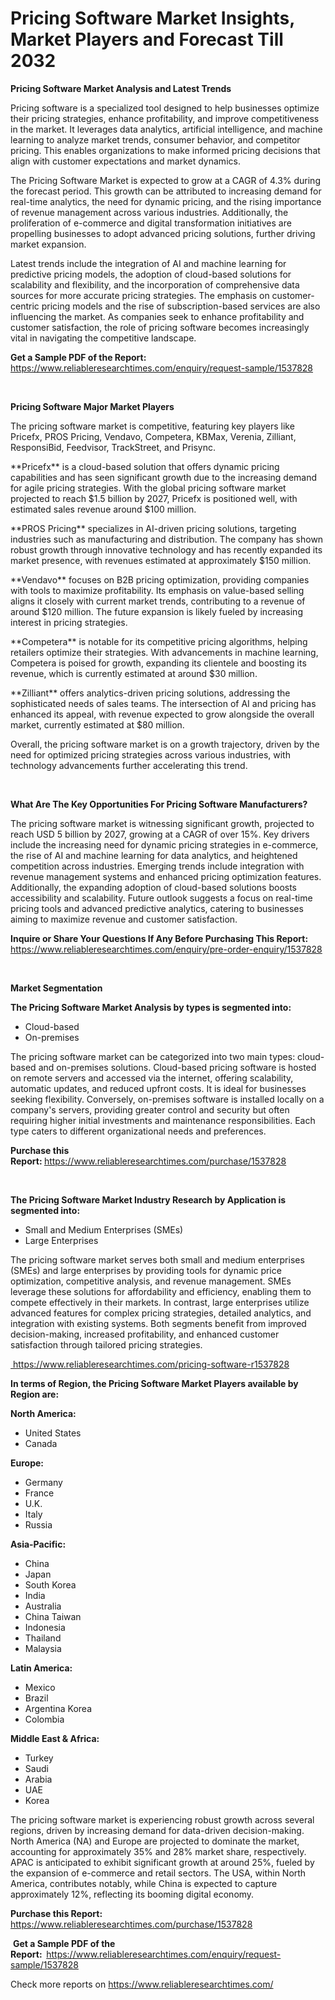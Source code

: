 <p><h1>Pricing Software Market Insights, Market Players and Forecast Till 2032</h1></p><p><strong>Pricing Software Market Analysis and Latest Trends</strong></p>
<p><p>Pricing software is a specialized tool designed to help businesses optimize their pricing strategies, enhance profitability, and improve competitiveness in the market. It leverages data analytics, artificial intelligence, and machine learning to analyze market trends, consumer behavior, and competitor pricing. This enables organizations to make informed pricing decisions that align with customer expectations and market dynamics.</p><p>The Pricing Software Market is expected to grow at a CAGR of 4.3% during the forecast period. This growth can be attributed to increasing demand for real-time analytics, the need for dynamic pricing, and the rising importance of revenue management across various industries. Additionally, the proliferation of e-commerce and digital transformation initiatives are propelling businesses to adopt advanced pricing solutions, further driving market expansion.</p><p>Latest trends include the integration of AI and machine learning for predictive pricing models, the adoption of cloud-based solutions for scalability and flexibility, and the incorporation of comprehensive data sources for more accurate pricing strategies. The emphasis on customer-centric pricing models and the rise of subscription-based services are also influencing the market. As companies seek to enhance profitability and customer satisfaction, the role of pricing software becomes increasingly vital in navigating the competitive landscape.</p></p>
<p><strong>Get a Sample PDF of the Report:&nbsp;</strong> <a href="https://www.reliableresearchtimes.com/enquiry/request-sample/1537828?utm_campaign=3363&utm_medium=2&utm_source=Github&utm_content=ia&utm_term=10032025&utm_id=pricing-software">https://www.reliableresearchtimes.com/enquiry/request-sample/1537828</a></p>
<p>&nbsp;</p>
<p><strong>Pricing Software Major Market Players</strong></p>
<p><p>The pricing software market is competitive, featuring key players like Pricefx, PROS Pricing, Vendavo, Competera, KBMax, Verenia, Zilliant, ResponsiBid, Feedvisor, TrackStreet, and Prisync. </p><p>**Pricefx** is a cloud-based solution that offers dynamic pricing capabilities and has seen significant growth due to the increasing demand for agile pricing strategies. With the global pricing software market projected to reach $1.5 billion by 2027, Pricefx is positioned well, with estimated sales revenue around $100 million.</p><p>**PROS Pricing** specializes in AI-driven pricing solutions, targeting industries such as manufacturing and distribution. The company has shown robust growth through innovative technology and has recently expanded its market presence, with revenues estimated at approximately $150 million.</p><p>**Vendavo** focuses on B2B pricing optimization, providing companies with tools to maximize profitability. Its emphasis on value-based selling aligns it closely with current market trends, contributing to a revenue of around $120 million. The future expansion is likely fueled by increasing interest in pricing strategies.</p><p>**Competera** is notable for its competitive pricing algorithms, helping retailers optimize their strategies. With advancements in machine learning, Competera is poised for growth, expanding its clientele and boosting its revenue, which is currently estimated at around $30 million.</p><p>**Zilliant** offers analytics-driven pricing solutions, addressing the sophisticated needs of sales teams. The intersection of AI and pricing has enhanced its appeal, with revenue expected to grow alongside the overall market, currently estimated at $80 million.</p><p>Overall, the pricing software market is on a growth trajectory, driven by the need for optimized pricing strategies across various industries, with technology advancements further accelerating this trend.</p></p>
<p>&nbsp;</p>
<p><strong>What Are The Key Opportunities For Pricing Software Manufacturers?</strong></p>
<p><p>The pricing software market is witnessing significant growth, projected to reach USD 5 billion by 2027, growing at a CAGR of over 15%. Key drivers include the increasing need for dynamic pricing strategies in e-commerce, the rise of AI and machine learning for data analytics, and heightened competition across industries. Emerging trends include integration with revenue management systems and enhanced pricing optimization features. Additionally, the expanding adoption of cloud-based solutions boosts accessibility and scalability. Future outlook suggests a focus on real-time pricing tools and advanced predictive analytics, catering to businesses aiming to maximize revenue and customer satisfaction.</p></p>
<p><strong>Inquire or Share Your Questions If Any Before Purchasing This Report:</strong> <a href="https://www.reliableresearchtimes.com/enquiry/pre-order-enquiry/1537828?utm_campaign=3363&utm_medium=2&utm_source=Github&utm_content=ia&utm_term=10032025&utm_id=pricing-software">https://www.reliableresearchtimes.com/enquiry/pre-order-enquiry/1537828</a></p>
<p>&nbsp;</p>
<p><strong>Market Segmentation</strong></p>
<p><strong>The Pricing Software Market Analysis by types is segmented into:</strong></p>
<p><ul><li>Cloud-based</li><li>On-premises</li></ul></p>
<p><p>The pricing software market can be categorized into two main types: cloud-based and on-premises solutions. Cloud-based pricing software is hosted on remote servers and accessed via the internet, offering scalability, automatic updates, and reduced upfront costs. It is ideal for businesses seeking flexibility. Conversely, on-premises software is installed locally on a company's servers, providing greater control and security but often requiring higher initial investments and maintenance responsibilities. Each type caters to different organizational needs and preferences.</p></p>
<p><strong>Purchase this Report:&nbsp;</strong><a href="https://www.reliableresearchtimes.com/purchase/1537828?utm_campaign=3363&utm_medium=2&utm_source=Github&utm_content=ia&utm_term=10032025&utm_id=pricing-software">https://www.reliableresearchtimes.com/purchase/1537828</a></p>
<p>&nbsp;</p>
<p><strong>The Pricing Software Market Industry Research by Application is segmented into:</strong></p>
<p><ul><li>Small and Medium Enterprises (SMEs)</li><li>Large Enterprises</li></ul></p>
<p><p>The pricing software market serves both small and medium enterprises (SMEs) and large enterprises by providing tools for dynamic price optimization, competitive analysis, and revenue management. SMEs leverage these solutions for affordability and efficiency, enabling them to compete effectively in their markets. In contrast, large enterprises utilize advanced features for complex pricing strategies, detailed analytics, and integration with existing systems. Both segments benefit from improved decision-making, increased profitability, and enhanced customer satisfaction through tailored pricing strategies.</p></p>
<p><a href="https://www.reliableresearchtimes.com/pricing-software-r1537828?utm_campaign=3363&utm_medium=2&utm_source=Github&utm_content=ia&utm_term=10032025&utm_id=pricing-software">&nbsp;https://www.reliableresearchtimes.com/pricing-software-r1537828</a></p>
<p><strong>In terms of Region, the Pricing Software Market Players available by Region are:</strong></p>
<p>
    <p> <strong> North America: </strong>
        <ul>
            <li>United States</li>
            <li>Canada</li>
        </ul>
        </p> 
    <p> <strong> Europe: </strong>
        <ul>
            <li>Germany</li>
            <li>France</li>
            <li>U.K.</li>
            <li>Italy</li>
            <li>Russia</li>
        </ul>
        </p> 
    <p> <strong> Asia-Pacific: </strong>
        <ul>
            <li>China</li>
            <li>Japan</li>
            <li>South Korea</li>
            <li>India</li>
            <li>Australia</li>
            <li>China Taiwan</li>
            <li>Indonesia</li>
            <li>Thailand</li>
            <li>Malaysia</li>
        </ul>
        </p> 
    <p> <strong> Latin America: </strong>
        <ul>
            <li>Mexico</li>
            <li>Brazil</li>
            <li>Argentina Korea</li>
            <li>Colombia</li>
        </ul>
        </p> 
    <p> <strong> Middle East & Africa: </strong>
        <ul>
            <li>Turkey</li>
            <li>Saudi</li>
            <li>Arabia</li>
            <li>UAE</li>
            <li>Korea</li>
        </ul>
    </p>
    </p>
<p><p>The pricing software market is experiencing robust growth across several regions, driven by increasing demand for data-driven decision-making. North America (NA) and Europe are projected to dominate the market, accounting for approximately 35% and 28% market share, respectively. APAC is anticipated to exhibit significant growth at around 25%, fueled by the expansion of e-commerce and retail sectors. The USA, within North America, contributes notably, while China is expected to capture approximately 12%, reflecting its booming digital economy.</p></p>
<p><strong>Purchase this Report: </strong><a href="https://www.reliableresearchtimes.com/purchase/1537828?utm_campaign=3363&utm_medium=2&utm_source=Github&utm_content=ia&utm_term=10032025&utm_id=pricing-software">https://www.reliableresearchtimes.com/purchase/1537828</a></p>
<p>&nbsp;<strong>Get a Sample PDF of the Report:&nbsp;&nbsp;</strong><a href="https://www.reliableresearchtimes.com/enquiry/request-sample/1537828?utm_campaign=3363&utm_medium=2&utm_source=Github&utm_content=ia&utm_term=10032025&utm_id=pricing-software">https://www.reliableresearchtimes.com/enquiry/request-sample/1537828</a></p>
<p><strong></strong></p>
<p>Check more reports on <a href="https://www.reliableresearchtimes.com/?utm_campaign=3363&utm_medium=2&utm_source=Github&utm_content=ia&utm_term=10032025&utm_id=pricing-software">https://www.reliableresearchtimes.com/</a></p>